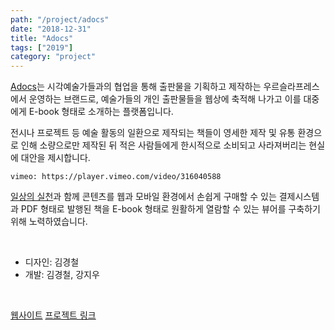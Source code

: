 ```yaml
---
path: "/project/adocs"
date: "2018-12-31"
title: "Adocs"
tags: ["2019"]
category: "project"
---
```

[Adocs](https://adocs.co)는 시각예술가들과의 협업을 통해 출판물을 기획하고 제작하는 우르슬라프레스에서 운영하는 브랜드로, 예술가들의 개인 출판물들을 웹상에 축적해 나가고 이를 대중에게 E-book 형태로 소개하는 플랫폼입니다.

전시나 프로젝트 등 예술 활동의 일환으로 제작되는 책들이 영세한 제작 및 유통 환경으로 인해 소량으로만 제작된 뒤 적은 사람들에게 한시적으로 소비되고 사라져버리는 현실에 대안을 제시합니다. 

`vimeo: https://player.vimeo.com/video/316040588`  

[일상의 실천](http://everyday-practice.com)과 함께 콘텐츠를 웹과 모바일 환경에서 손쉽게 구매할 수 있는 결제시스템과 PDF 형태로 발행된 책을 E-book 형태로 원활하게 열람할 수 있는 뷰어를 구축하기 위해 노력하였습니다.  

<br />

- 디자인: 김경철
- 개발: 김경철, 강지우

<br />

[웹사이트](https://adocs.co)  [프로젝트 링크](http://everyday-practice.com/portfolio/adocs-website)